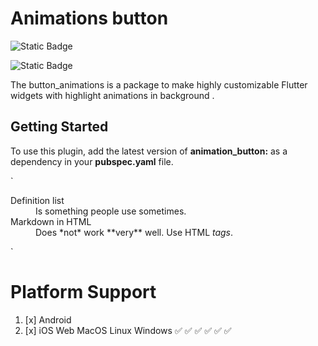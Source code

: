 # Animations button

![Static Badge](https://img.shields.io/badge/3.4.3-7CB9E8?style=flat&logo=dart&logoColor=white&label=Dart&labelColor=042B59&color=7CB9E8)

![Static Badge](https://img.shields.io/badge/3.24.0-7CB9E8?style=flat&logo=flutter&logoColor=white&label=Flutter&labelColor=042B59&color=7CB9E8)


The button_animations is a package to make highly customizable Flutter widgets 
with highlight animations in background .

## Getting Started
To use this plugin, add the latest version of **animation_button:** as a dependency
in your **pubspec.yaml** file.

`
<dl>
  <dt>Definition list</dt>
  <dd>Is something people use sometimes.</dd>

  <dt>Markdown in HTML</dt>
  <dd>Does *not* work **very** well. Use HTML <em>tags</em>.</dd>
</dl>`

# Platform Support
1. [x] Android
2. [x] iOS	Web	MacOS	Linux	Windows   ✅    ✅	✅	✅	✅  	✅

